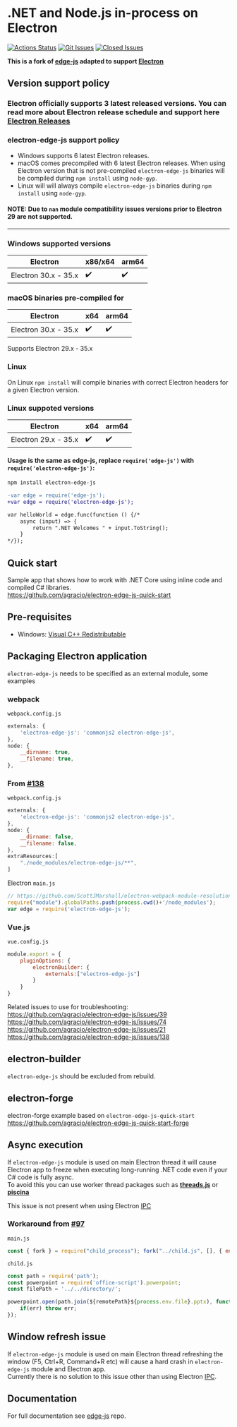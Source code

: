 # .NET and Node.js in-process on Electron

[![Actions Status](https://github.com/agracio/electron-edge-js/workflows/Test/badge.svg)](https://github.com/agracio/electron-edge-js/actions)
[![Git Issues][issues-img]][issues-url]
[![Closed Issues][closed-issues-img]][closed-issues-url]
<!-- [![NPM Downloads][downloads-img]][downloads-url] -->

**This is a fork of [edge-js](https://github.com/agracio/edge-js) adapted to support [Electron](https://github.com/electron/electron/)**

## Version support policy

### Electron officially supports 3 latest released versions. You can read more about Electron release schedule and support here [Electron Releases](https://www.electronjs.org/docs/latest/tutorial/electron-timelines)

### electron-edge-js support policy

- Windows supports 6 latest Electron releases.
- macOS comes precompiled with 6 latest Electron releases. When using Electron version that is not pre-compiled `electron-edge-js` binaries will be compiled during `npm install` using `node-gyp`.
- Linux will will always compile `electron-edge-js` binaries during `npm install` using `node-gyp`.

#### NOTE: Due to `nan` module compatibility issues versions prior to **Electron 29** are not supported.
-----

### Windows supported versions 

| Electron             |  x86/x64           | arm64              |
| -------------------- |  ----------------- | ------------------ |
| Electron 30.x - 35.x | :heavy_check_mark: | :heavy_check_mark: |

### macOS binaries pre-compiled for 

| Electron             |  x64               | arm64              |
| -------------------- |  ----------------- | ------------------ |
| Electron 30.x - 35.x | :heavy_check_mark: | :heavy_check_mark: |

Supports Electron 29.x - 35.x

### Linux
On Linux  `npm install` will compile binaries with correct Electron headers for a given Electron version.

### Linux suppoted versions

| Electron             | x64                | arm64              |
| -------------------- | ------------------ | ------------------ |
| Electron 29.x - 35.x | :heavy_check_mark: | :heavy_check_mark: |

#### Usage is the same as edge-js, replace `require('edge-js')` with `require('electron-edge-js')`:

```bash
npm install electron-edge-js
```

```diff
-var edge = require('edge-js');
+var edge = require('electron-edge-js');

var helloWorld = edge.func(function () {/*
    async (input) => {
        return ".NET Welcomes " + input.ToString();
    }
*/});
```

## Quick start

Sample app that shows how to work with .NET Core using inline code and compiled C# libraries.  
https://github.com/agracio/electron-edge-js-quick-start

## Pre-requisites
- Windows: [Visual C++ Redistributable](https://learn.microsoft.com/en-us/cpp/windows/latest-supported-vc-redist?view=msvc-170#latest-microsoft-visual-c-redistributable-version)

## Packaging Electron application

`electron-edge-js` needs to be specified as an external module, some examples  

### webpack
 
``webpack.config.js ``

```js
externals: {
    'electron-edge-js': 'commonjs2 electron-edge-js',
},
node: {
    __dirname: true,
    __filename: true,
},
```

### From [#138](https://github.com/agracio/electron-edge-js/issues/138)

``webpack.config.js ``

```js
externals: {
    'electron-edge-js': 'commonjs2 electron-edge-js',
},
node: {
    __dirname: false,
    __filename: false,
},
extraResources:[
    "./node_modules/electron-edge-js/**",
]
```

Electron `main.js` 

```js
// https://github.com/ScottJMarshall/electron-webpack-module-resolution
require("module").globalPaths.push(process.cwd()+'/node_modules');
var edge = require('electron-edge-js');
```

### Vue.js

``vue.config.js``

```js
module.export = {
    pluginOptions: {
        electronBuilder: {
            externals:["electron-edge-js"]
        }
    }
}
```  
 
Related issues to use for troubleshooting:  
https://github.com/agracio/electron-edge-js/issues/39  
https://github.com/agracio/electron-edge-js/issues/74  
https://github.com/agracio/electron-edge-js/issues/21  
https://github.com/agracio/electron-edge-js/issues/138

## electron-builder

`electron-edge-js` should be excluded from rebuild.

## electron-forge

electron-forge example based on `electron-edge-js-quick-start`  
https://github.com/agracio/electron-edge-js-quick-start-forge

## Async execution

If `electron-edge-js` module is used on main Electron thread it will cause Electron app to freeze when executing long-running .NET code even if your C# code is fully async.  
To avoid this you can use worker thread packages such as **[threads.js](https://www.npmjs.com/package/threads)** or **[piscina](https://www.npmjs.com/package/piscina)**  


This issue is not present when using Electron [IPC](https://www.electronjs.org/docs/latest/tutorial/ipc)

### Workaround from [#97]( https://github.com/agracio/electron-edge-js/issues/97)

`main.js`
```js
const { fork } = require("child_process"); fork("../child.js", [], { env: {file: 'filename'}, })
```

`child.js`
```js
const path = require('path');
const powerpoint = require('office-script').powerpoint;
const filePath = '../../directory/';

powerpoint.open(path.join(${remotePath}${process.env.file}.pptx), function(err) {
    if(err) throw err;
});
```

## Window refresh issue

If `electron-edge-js` module is used on main Electron thread refreshing the window (F5, Ctrl+R, Command+R etc) will cause a hard crash in `electron-edge-js` module and Electron app.  
Currently there is no solution to this issue other than using Electron [IPC](https://www.electronjs.org/docs/latest/tutorial/ipc).

## Documentation

For full documentation see [edge-js](https://github.com/agracio/edge-js) repo.

[issues-img]: https://img.shields.io/github/issues-raw/agracio/electron-edge-js.svg?style=flat-square
[issues-url]: https://github.com/agracio/electron-edge-js/issues
[closed-issues-img]: https://img.shields.io/github/issues-closed-raw/agracio/electron-edge-js.svg?style=flat-square&color=brightgreen
[closed-issues-url]: https://github.com/agracio/electron-edge-js/issues?q=is%3Aissue+is%3Aclosed

[downloads-img]: https://img.shields.io/npm/d18m/electron-edge-js.svg?style=flat-square
[downloads-url]: https://img.shields.io/npm/d18m/electron-edge-js.svg
